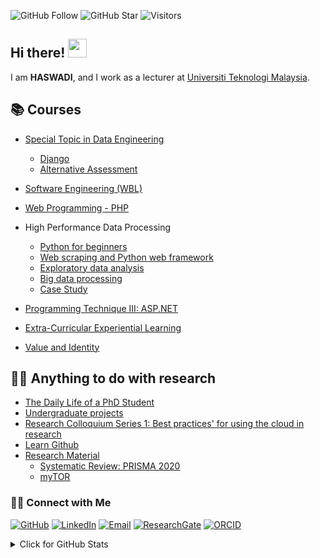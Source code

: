 ![GitHub Follow](https://img.shields.io/github/followers/haswadi1971.svg?style=social&label=Follow)
![GitHub Star](https://img.shields.io/github/stars/haswadi1971?affiliations=OWNER%2CCOLLABORATOR&style=social&label=Star)
![Visitors](https://api.visitorbadge.io/api/visitors?path=https%3A%2F%2Fgithub.com%2Fhaswadi1971&labelColor=%23d9e3f0&countColor=%23697689&style=flat)


## Hi there! <img src="https://raw.githubusercontent.com/haswadi1971/haswadi1971/master/img/wave.gif" width="30">

I am  __HASWADI__, and I work as a lecturer at [Universiti Teknologi Malaysia](https://www.utm.my).

## 📚 Courses
- [Special Topic in Data Engineering](https://github.com/drhaswadi/special-topic-data-engineering)
  -   [Django](https://github.com/haswadi1971/learn-django)
  -   [Alternative Assessment](https://github.com/haswadi1971/SECP3843)

- [Software Engineering (WBL)](https://github.com/haswadi1971/software-engineering)
- [Web Programming - PHP](https://github.com/haswadi1971/learn-php)
- High Performance Data Processing 
  -   [Python for beginners](https://github.com/haswadi1971/python-tutorial)
  -   [Web scraping and Python web framework](https://github.com/haswadi1971/python-web)
  -   [Exploratory data analysis](https://github.com/haswadi1971/Python_EDA)
  -   [Big data processing](https://github.com/haswadi1971/Python-big-data)
  -   [Case Study](https://github.com/haswadi1971/python-tutorial/blob/main/case-study.md)
- [Programming Technique III: ASP.NET](https://github.com/haswadi1971/learn-aspnet)
- [Extra-Curricular Experiential Learning](https://github.com/haswadi1971/courses/blob/main/UKQT3001/readme.md)
- [Value and Identity](https://github.com/haswadi1971/courses/blob/main/ULRS1012/readme.md)

## 👨‍💻 Anything to do with research
- [The Daily Life of a PhD Student](https://github.com/haswadi1971/phd)
- [Undergraduate projects](https://github.com/haswadi1971/undergraduate-project)
- [Research Colloquium Series 1: Best practices' for using the cloud in research](https://github.com/haswadi1971/learn-github)
- [Learn Github](https://github.com/haswadi1971/learn-github)
- [Research Material](https://github.com/haswadi1971/research-material)
  -   [Systematic Review: PRISMA 2020](https://github.com/haswadi1971/research-material/tree/main/SLR)
  -   [myTOR](https://github.com/haswadi1971/myTOR)

### 🙌🏻 Connect with Me
<p align="left">
    <a href="https://github.com/haswadi1971" target="_blank"><img alt="GitHub" src="https://img.shields.io/badge/-@haswadi1971-181717?style=flat-square&logo=GitHub&logoColor=white"></a>
    <a href="https://www.linkedin.com/in/haswadi1971" target="_blank"><img alt="LinkedIn" src="https://img.shields.io/badge/-haswadi1971-blue?style=flat-square&logo=Linkedin&logoColor=white&link=https://www.linkedin.com/in/haswadi1971/"></a>
    <a href="mailto:shahizan@utm.my" target="_blank"><img alt="Email" src="https://img.shields.io/badge/-shahizan@utm.my-c14438?style=flat-square&logo=Gmail&logoColor=white&link=mailto:shahizan@utm.my.com"></a>
    <a href="https://www.researchgate.net/profile/Mohd-Othman-28" target="_blank"><img alt="ResearchGate" src="https://img.shields.io/badge/-ResearchGate-00CCBB?style=flat-square&logo=ResearchGate&logoColor=white"></a>
    <a href="https://orcid.org/0000-0003-4261-1873" target="_blank"><img alt="ORCID" src="https://img.shields.io/badge/-ORCID-A6CE39?style=flat-square&logo=ORCID&logoColor=white"></a>
</p>
  

<details>
<summary>Click for GitHub Stats</summary>
<p align="left">
    <img alt = "GitHub Stats" src="https://github-readme-stats.vercel.app/api?username=haswadi1971&show_icons=true&hide=issues&icon_color=000000&hide_border=true&title_color=5391FE&text_color=555">
    <br>
    <img alt = "Top Language" src="https://github-readme-stats.vercel.app/api/top-langs/?username=haswadi1971&hide=html,&hide_border=true&title_color=5391FE&text_color=555"
</p>
  
  ![Follower Badge](https://img.shields.io/github/followers/haswadi1971)
  ![](https://hit.yhype.me/github/profile?user_id=81284918)
 
</details>
